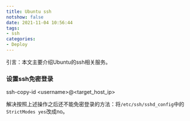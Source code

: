 ```yaml
---
title: Ubuntu ssh
notshow: false
date: 2021-11-04 10:56:44
tags:
- ssh
categories:
- Deploy
---
```


引言：本文主要介绍Ubuntu的ssh相关服务。

<!--more-->

### 设置ssh免密登录

ssh-copy-id \<username>@<target_host_ip>

解决按照上述操作之后还不能免密登录的方法：将`/etc/ssh/sshd_config`中的`StrictModes yes`改成no。


